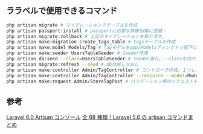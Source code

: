 ## ララベルで使用できるコマンド

```bash
php artisan migrate # マイグレーションでテーブルを作成
php artisan passport:install # passportに必要な情報をDBに登録：
php artisan migrate:rollback # 上記のマイグレーションを取り消す。
php artisan make:migration create_tags_table # tagsテーブルを作成
php artisan make:model Models/Tag # Tagモデルをapp/Modelsディレクトリ配下に作成
php artisan make:seeder UsersTableSeeder # Seeder作成
php artisan db:seed --class=UsersTableSeeder # Seeder実行。--classを付けないとDatabaseSeederに定義されたSeederを実行
php artisan migrate:refresh --seed # db作成しなおし
php artisan make:controller Admin/TagController # コントローラ作成。１つしかないなら --invoke
php artisan make:controller Admin/TagController --resource --model=Models/Tag # モデルと紐づけたコントローラ作成
php artisan make:request Admin/StoreTagPost # バリデーション用のリクエストを作成する
```

## 参考

[Laravel 6.0 Artisan コンソール](https://readouble.com/laravel/6.0/ja/artisan.html)
[全 68 種類！Laravel 5.6 の artisan コマンドまとめ](https://blog.capilano-fw.com/?p=768)
